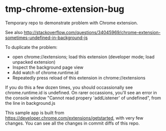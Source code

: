 # tmp-chrome-extension-bug

Temporary repo to demonstrate problem with Chrome extension.

See also http://stackoverflow.com/questions/34045969/chrome-extension-sometimes-undefined-in-background-js

To duplicate the problem:
- open chrome://extensions; load this extension (developer mode; load unpacked extension)
- Inspect the background page view
- Add watch of chrome.runtime.id
- Repeatedly press reload of this extension in chrome://extensions

If you do this a few dozen times, you should occassionally see chrome.runtime.id is undefined.
On rarer occassions, you'll see an error in the console window "Cannot read propery 'addListener' of undefined", from the line in background.js


This sample app is built from https://developer.chrome.com/extensions/getstarted, with very few changes.
You can see all the changes in commit diffs of this repo.
